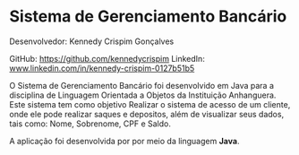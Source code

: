
# Sistema de Gerenciamento Bancário
Desenvolvedor: Kennedy Crispim Gonçalves

GitHub: https://github.com/kennedycrispim
LinkedIn: www.linkedin.com/in/kennedy-crispim-0127b51b5


O Sistema de Gerenciamento Bancário foi desenvolvido em Java para a disciplina de Linguagem Orientada a Objetos da Instituição Anhanguera. Este sistema tem como objetivo Realizar o sistema de acesso de um cliente, onde ele pode realizar saques e depositos, além de visualizar seus dados, tais como: Nome, Sobrenome, CPF e Saldo. 

A aplicação foi desenvolvida por por meio da linguagem **Java**.
